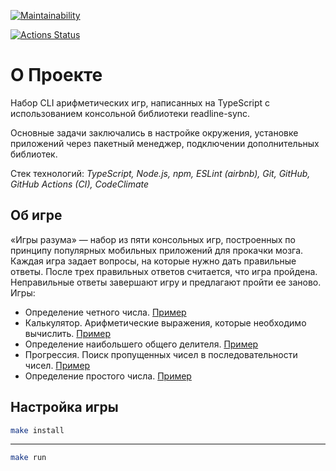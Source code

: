 [![Maintainability](https://api.codeclimate.com/v1/badges/926581b874efd0a1e4ef/maintainability)](https://codeclimate.com/github/shahzod418/project--brain-game-typescript/maintainability)

[![Actions Status](https://github.com/shahzod418/project--brain-game-typescript/workflows/eslint-test/badge.svg)](https://github.com/shahzod418/project--brain-game/actions)

# О Проекте

Набор CLI арифметических игр, написанных на TypeScript c использованием консольной библиотеки readline-sync.

Основные задачи заключались в настройке окружения, установке приложений через пакетный менеджер, подключении дополнительных библиотек.

Стек технологий: *TypeScript, Node.js, npm, ESLint (airbnb), Git, GitHub, GitHub Actions (CI), CodeClimate*

## Об игре

«Игры разума» — набор из пяти консольных игр, построенных по принципу популярных мобильных приложений для прокачки мозга. Каждая игра задает вопросы, на которые нужно дать правильные ответы. После трех правильных ответов считается, что игра пройдена. Неправильные ответы завершают игру и предлагают пройти ее заново. Игры:

- Определение четного числа.
  [Пример](https://asciinema.org/a/E1dkOqoCBseH1sdVZMkjYy3AV)
- Калькулятор. Арифметические выражения, которые необходимо вычислить.
  [Пример](https://asciinema.org/a/K9hwc19tQRXoJMlmtRB3AbRUV)
- Определение наибольшего общего делителя.
  [Пример](https://asciinema.org/a/FMa44I5E5JG3lO84aBAUBsT7J)
- Прогрессия. Поиск пропущенных чисел в последовательности чисел.
  [Пример](https://asciinema.org/a/MF7kprxMabi1h7H5jA15YEP77)
- Определение простого числа.
  [Пример](https://asciinema.org/a/fa480iDQCk8Aop43e8SEvoy1T)

## Настройка игры

```sh
make install
```
---
```sh
make run
```
